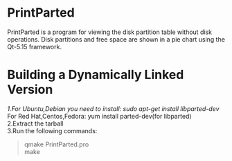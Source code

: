 # PrintParted 
PrintParted is a program for viewing the disk partition table without disk operations. Disk partitions and free space are shown in a pie chart using the Qt-5.15 framework. 

# Building a Dynamically Linked Version
*1.For Ubuntu,Debian you need to install:  sudo apt-get install libparted-dev*<br />
For Red Hat,Centos,Fedora:  yum install parted-dev(for libparted)<br /> 
2.Extract the tarball<br />
3.Run the following commands:<br />
>qmake PrintParted.pro<br />
>make<br />
